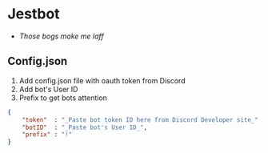 
# Jestbot

- *Those bogs make me laff*

## Config.json

1. Add config.json file with oauth token from Discord
2. Add bot's User ID
3. Prefix to get bots attention

```json
{
    "token"  : "_Paste bot token ID here from Discord Developer site_",
    "botID"  : "_Paste bot's User ID_",
    "prefix" : "!"
}
```
